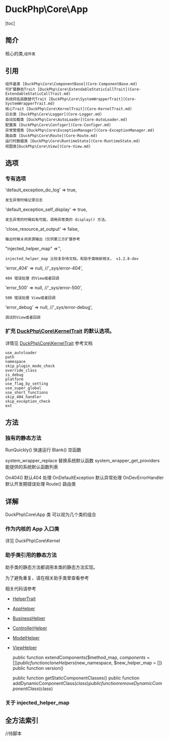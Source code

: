# DuckPhp\Core\App
[toc]

## 简介
核心的类,`组件类`
## 引用

    组件基类 [DuckPhp\Core\ComponentBase](Core-ComponentBase.md)
    可扩展静态Trait [DuckPhp\Core\ExtendableStaticCallTrait](Core-ExtendableStaticCallTrait.md)
    系统同名函数替代Trait [DuckPhp\Core\SystemWrapperTrait](Core-SystemWrapperTrait.md)
    核心Trait [DuckPhp\Core\KernelTrait](Core-KernelTrait.md)
    日志类 [DuckPhp\Core\Logger](Core-Logger.md)
    自动加载类 [DuckPhp\Core\AutoLoader](Core-AutoLoader.md)
    配置类 [DuckPhp\Core\Configer](Core-Configer.md)
    异常管理类 [DuckPhp\Core\ExceptionManager](Core-ExceptionManager.md)
    路由类 [DuckPhp\Core\Route](Core-Route.md)
    运行时数据类 [DuckPhp\Core\RuntimeState](Core-RuntimeState.md)
    视图类[DuckPhp\Core\View](Core-View.md)



## 选项

### 专有选项
'default_exception_do_log' => true,

    发生异常时候记录日志
'default_exception_self_display' => true,

    发生异常的时候如有可能，调用异常类的 display() 方法。
'close_resource_at_output' => false,
    
    输出时候关闭资源输出（仅供第三方扩展参考
"injected_helper_map" =>'', 

    injected_helper_map 比较复杂待文档。和助手类映射相关。 v1.2.8-dev

'error_404' => null,          //'_sys/error-404',

    404 错误处理 的View或者回调
'error_500' => null,          //'_sys/error-500',

    500 错误处理 View或者回调
'error_debug' => null,        //'_sys/error-debug',

    调试的View或者回调


### 扩充 [DuckPhp\Core\KernelTrait](Core-KernelTrait.md) 的默认选项。


详情见 [DuckPhp\Core\KernelTrait](Core-KernelTrait.md) 参考文档

    use_autoloader
    path
    namespace
    skip_plugin_mode_check
    override_class
    is_debug
    platform
    use_flag_by_setting
    use_super_global
    use_short_functions
    skip_404_handler
    skip_exception_check
    ext

## 方法


### 独有的静态方法

RunQuickly() 快速运行
Blank() 空函数

system_wrapper_replace 替换系统默认函数
system_wrapper_get_providers 能提供的系统默认函数列表

On404() 默认404 处理
OnDefaultException 默认异常处理
OnDevErrorHandler 默认开发期错误处理
Route() 路由类

## 详解
DuckPhp\Core\App 类 可以视为几个类的组合

### 作为内核的 App 入口类
详见 DuckPhp\Core\Kernel

### 助手类引用的静态方法

助手类的静态方法都调用本类的静态方法实现。

为了避免重复，请在相关助手类里查看参考

相关代码请参考 

 + [HelperTrait](Helper-AppHelper.md)
 + [AppHelper](Helper-AppHelper.md)
 + [BusinessHelper](Helper-BusinessHelper.md)
 + [ControllerHelper](Helper-ControllerHelper.md)
 + [ModelHelper](Helper-ModelHelper.md)
 + [ViewHelper](Helper-ViewHelper.md)


    public function extendComponents($method_map, $components = [])
    public function cloneHelpers($new_namespace, $new_helper_map = [])
    public function version()
    
    public function getStaticComponentClasses()
    public function addDynamicComponentClass($class)
    public function removeDynamicComponentClass($class)

### 关于 injected_helper_map

## 全方法索引

//待脚本